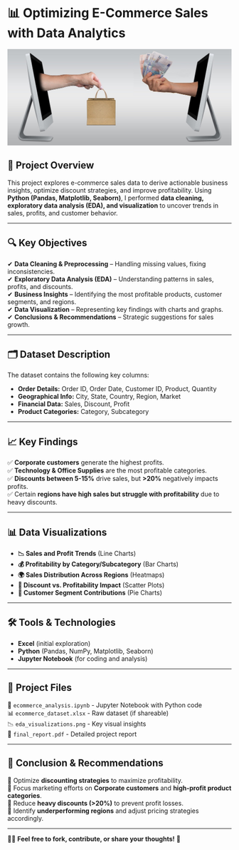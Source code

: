 # 📊 Optimizing E-Commerce Sales with Data Analytics

![E-Commerce](ecommerce-3640321_1280.jpg)

## 📌 Project Overview  
This project explores e-commerce sales data to derive actionable business insights, optimize discount strategies, and improve profitability. Using **Python (Pandas, Matplotlib, Seaborn)**, I performed **data cleaning, exploratory data analysis (EDA), and visualization** to uncover trends in sales, profits, and customer behavior.

---

## 🔍 Key Objectives  
✔ **Data Cleaning & Preprocessing** – Handling missing values, fixing inconsistencies.  
✔ **Exploratory Data Analysis (EDA)** – Understanding patterns in sales, profits, and discounts.  
✔ **Business Insights** – Identifying the most profitable products, customer segments, and regions.  
✔ **Data Visualization** – Representing key findings with charts and graphs.  
✔ **Conclusions & Recommendations** – Strategic suggestions for sales growth.  

---

## 🗂 Dataset Description  
The dataset contains the following key columns:  
- **Order Details:** Order ID, Order Date, Customer ID, Product, Quantity  
- **Geographical Info:** City, State, Country, Region, Market  
- **Financial Data:** Sales, Discount, Profit  
- **Product Categories:** Category, Subcategory  

---

## 📈 Key Findings  
✅ **Corporate customers** generate the highest profits.  
✅ **Technology & Office Supplies** are the most profitable categories.  
✅ **Discounts between 5-15%** drive sales, but **>20%** negatively impacts profits.  
✅ Certain **regions have high sales but struggle with profitability** due to heavy discounts.  

---

## 📊 Data Visualizations  
- **📉 Sales and Profit Trends** (Line Charts)  
- **💰 Profitability by Category/Subcategory** (Bar Charts)  
- **🌍 Sales Distribution Across Regions** (Heatmaps)  
- **🎯 Discount vs. Profitability Impact** (Scatter Plots)  
- **👥 Customer Segment Contributions** (Pie Charts)  

---

## 🛠 Tools & Technologies  
- **Excel** (initial exploration)
- **Python** (Pandas, NumPy, Matplotlib, Seaborn)   
- **Jupyter Notebook** (for coding and analysis)  

---

## 📂 Project Files  
📜 `ecommerce_analysis.ipynb` - Jupyter Notebook with Python code  
📊 `ecommerce_dataset.xlsx` - Raw dataset (if shareable)  
📉 `eda_visualizations.png` - Key visual insights  
📑 `final_report.pdf` - Detailed project report  

---

## 🚀 Conclusion & Recommendations  
🔹 Optimize **discounting strategies** to maximize profitability.  
🔹 Focus marketing efforts on **Corporate customers** and **high-profit product categories**.  
🔹 Reduce **heavy discounts (>20%)** to prevent profit losses.  
🔹 Identify **underperforming regions** and adjust pricing strategies accordingly.  

---

👨‍💻 **Feel free to fork, contribute, or share your thoughts!** 🚀  

